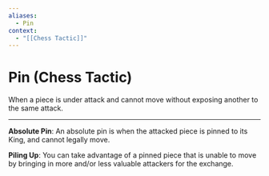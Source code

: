 ```yaml
---
aliases:
  - Pin
context:
  - "[[Chess Tactic]]"
---
```


# Pin (Chess Tactic)

When a piece is under attack and cannot move without exposing another to the same attack.

---

**Absolute Pin**: An absolute pin is when the attacked piece is pinned to its King, and cannot legally move.

**Piling Up**: You can take advantage of a pinned piece that is unable to move by bringing in more and/or less valuable attackers for the exchange.
